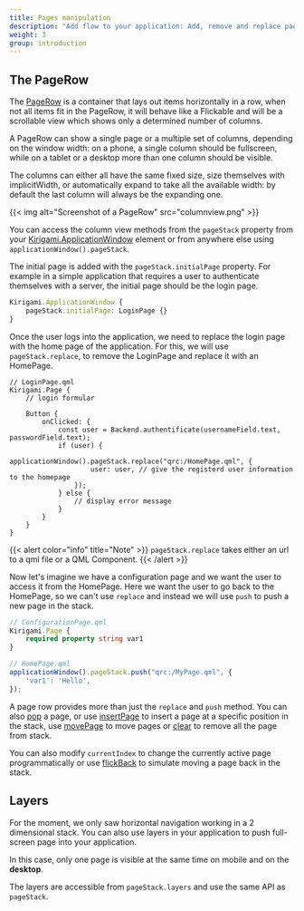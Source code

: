 ```yaml
---
title: Pages manipulation
description: "Add flow to your application: Add, remove and replace pages"
weight: 3
group: introduction
---
```


## The PageRow

The [PageRow](docs:kirigami2;PageRow) is a container that lays out items
horizontally in a row, when not all items fit in the PageRow, it will behave
like a Flickable and will be a scrollable view which shows only a determined
number of columns.

A PageRow can show a single page or a multiple set of columns, depending on
the window width: on a phone, a single column should be fullscreen, while on
a tablet or a desktop more than one column should be visible.

The columns can either all have the same fixed size, size themselves with
implicitWidth, or automatically expand to take all the available width: by
default the last column will always be the expanding one.

{{< img alt="Screenshot of a PageRow" src="columnview.png" >}}

You can access the column view methods from the `pageStack` property from your
[Kirigami.ApplicationWindow](docs:kirigami2;ApplicationWindow) element or
from anywhere else using `applicationWindow().pageStack`.

The initial page is added with the `pageStack.initialPage` property. For
example in a simple application that requires a user to authenticate themselves
with a server, the initial page should be the login page.

```qml
Kirigami.ApplicationWindow {
    pageStack.initialPage: LoginPage {}
}
```

Once the user logs into the application, we need to replace the login
page with the home page of the application. For this, we will use
`pageStack.replace`, to remove the LoginPage and replace it with an HomePage.

```
// LoginPage.qml
Kirigami.Page {
    // login formular

    Button {
        onClicked: {
            const user = Backend.authentificate(usernameField.text, passwordField.text);
            if (user) {
                applicationWindow().pageStack.replace("qrc:/HomePage.qml", {
                    user: user, // give the registerd user information to the homepage
                });
            } else {
                // display error message
            }
        }
    }
}
```

{{< alert color="info" title="Note" >}}
`pageStack.replace` takes either an url to a qml file or a QML Component.
{{< /alert >}}

Now let's imagine we have a configuration page and we want the user to
access it from the HomePage. Here we want the user to go back to the
HomePage, so we can't use `replace` and instead we will use `push` to
push a new page in the stack.

```qml
// ConfigurationPage.qml
Kirigami.Page {
    required property string var1
}
```

```js
// HomePage.qml
applicationWindow().pageStack.push("qrc:/MyPage.qml", {
    'var1': 'Hello',
});
```

A page row provides more than just the `replace` and `push` method. You can also [pop](docs:kirigami2;PageRow::pop)
a page, or use [insertPage](docs:kirigami2;PageRow::insertPage) to insert a page at a specific
position in the stack, use [movePage](docs:kirigami2;PageRow::movePage) to move pages or
[clear](docs:kirigami2;PageRow::clear) to remove all the page from stack.

You can also modify `currentIndex` to change the currently active page programmatically or
use [flickBack](docs;Kirigami2;PageRow::flickBack) to simulate moving a page back in the
stack.

## Layers

For the moment, we only saw horizontal navigation working in a 2 dimensional stack.
You can also use layers in your application to push full-screen page into your application.

In this case, only one page is visible at the same time on mobile and on the **desktop**.

The layers are accessible from `pageStack.layers` and use the same API as `pageStack`.
